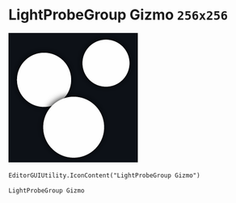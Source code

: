 # LightProbeGroup Gizmo `256x256`
<img src="/img/LightProbeGroup%20Gizmo.png" width=256 height=256>

``` CSharp
EditorGUIUtility.IconContent("LightProbeGroup Gizmo")
```
```
LightProbeGroup Gizmo
```
